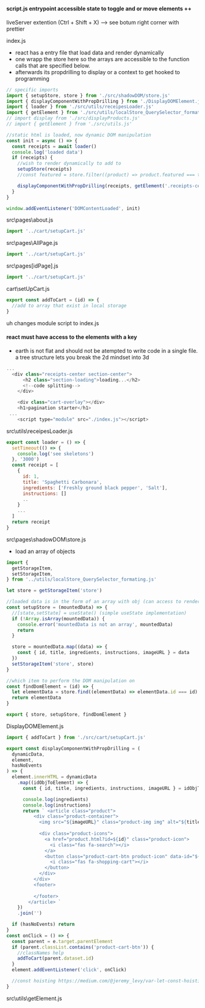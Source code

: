 #

##

###

#### script.js entrypoint accessible state to toggle and or move elements ++

liveServer extention (Ctrl + Shift + X) --> see botum right corner with prettier

index.js

- react has a entry file that load data and render dynamically
- one wrapp the store here so the arrays are accessible to the function calls that are specified below.
- afterwards its propdrilling to display or a context to get hooked to programming

```js
// specific imports
import { setupStore, store } from './src/shadowDOM/store.js'
import { displayComponentWithPropDrilling } from './DisplayDOMElement.js'
import { loader } from './src/utils/receipesLoader.js'
import { getElement } from './src/utils/localStore_QuerySelector_formating.js'
// import display from './src/displayProducts.js'
// import { getElement } from './src/utils.js'

//static html is loaded, now dynamic DOM manipulation
const init = async () => {
  const receipts = await loader()
  console.log('loaded data')
  if (receipts) {
    //wish to render dynamically to add to
    setupStore(receipts)
    //const featured = store.filter((product) => product.featured === true)

    displayComponentWithPropDrilling(receipts, getElement('.receipts-center'))
  }
}

window.addEventListener('DOMContentLoaded', init)
```

src\pages\about.js

```js
import '../cart/setupCart.js'
```

src\pages\AllPage.js

```js
import '../cart/setupCart.js'
```

src\pages\[idPage].js

```js
import '../cart/setupCart.js'
```

cart\setUpCart.js

```js
export const addToCart = (id) => {
  //add to array that exist in local storage
}
```

uh changes module script to index.js

#### react must have access to the elements with a key

- earth is not flat and should not be atempted to write code in a single file. a tree structure lets you break the 2d mindset into 3d

```js
...
  <div class="receipts-center section-center">
      <h2 class="section-loading">loading...</h2>
      <!--code splitting-->
    </div>

    <div class="cart-overlay"></div>
    <h1>pagination starter</h1>
 ...
    <script type="module" src="./index.js"></script>
```

src\utils\receipesLoader.js

```js
export const loader = () => {
  setTimeout(() => {
    console.log('see skeletons')
  }, '3000')
  const receipt = [
    {
      id: 1,
      title: 'Spaghetti Carbonara',
      ingredients: ['Freshly ground black pepper', 'Salt'],
      instructions: []
      ..
    }
    ...
  ]
  return receipt
}
```

src\pages\shadowDOM\store.js

- load an array of objects

```js
import {
  getStorageItem,
  setStorageItem,
} from '../utils/localStore_QuerySelector_formating.js'

let store = getStorageItem('store')

//loaded data is in the form of an array with obj (can access to render dynamicaly)
const setupStore = (mountedData) => {
  //[state,setState] = useState() (simple useState implementation)
  if (!Array.isArray(mountedData)) {
    console.error('mountedData is not an array', mountedData)
    return
  }

  store = mountedData.map((data) => {
    const { id, title, ingredients, instructions, imageURL } = data
  })
  setStorageItem('store', store)
}

//which item to perform the DOM manipulation on
const findDomElement = (id) => {
  let elementData = store.find((elementData) => elementData.id === id)
  return elementData
}

export { store, setupStore, findDomElement }
```

DisplayDOMElement.js

```js
import { addToCart } from './src/cart/setupCart.js'

export const displayComponentWithPropDrilling = (
  dynamicData,
  element,
  hasNoEvents
) => {
  element.innerHTML = dynamicData
    .map((idObjToElement) => {
      const { id, title, ingredients, instructions, imageURL } = idObjToElement

      console.log(ingredients)
      console.log(instructions)
      return ` <article class="product">
          <div class="product-container">
            <img src="${imageURL}" class="product-img img" alt="${title}" />
           
            <div class="product-icons">
              <a href="product.html?id=${id}" class="product-icon">
                <i class="fas fa-search"></i>
              </a>
              <button class="product-cart-btn product-icon" data-id="${id}">
                <i class="fas fa-shopping-cart"></i>
              </button>
            </div>
          </div>
          <footer>
           
          </footer>
        </article> `
    })
    .join('')

  if (hasNoEvents) return
}
const onClick = () => {
  const parent = e.target.parentElement
  if (parent.classList.contains('product-cart-btn')) {
    //classNames help
    addToCart(parent.dataset.id)
  }
  element.addEventListener('click', onClick)

  //const hoisting https://medium.com/@jeremy_levy/var-let-const-hoisting-and-temporal-dead-zone-in-javascript-d26e2207c823
}
```

src\utils\getElement.js

```js

```
